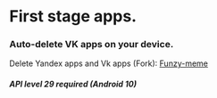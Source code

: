 # First stage apps.

### Auto-delete VK apps on your device.

Delete Yandex apps and Vk apps (Fork): [Funzy-meme](https://github.com/Pyak-team/Funzy-meme)

##### API level 29 required (Android 10)

